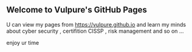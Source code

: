 ## Welcome to Vulpure's GitHub Pages

U can view my pages from https://vulpure.github.io and learn my minds about cyber security , certifition CISSP , risk management and so on ...

enjoy ur time


